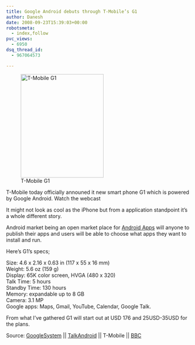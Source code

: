 ```yaml
---
title: Google Android debuts through T-Mobile’s G1
author: Danesh
date: 2008-09-23T15:39:03+00:00
robotsmeta:
  - index,follow
pvc_views:
  - 6950
dsq_thread_id:
  - 967064573

---
```

<figure id="attachment_964" aria-describedby="caption-attachment-964" style="width: 226px" class="wp-caption alignnone"><img loading="lazy" class="size-medium wp-image-964" title="T-Mobile G1" src="/wp-content/uploads/2008/09/tmobile-g1.jpg" alt="T-Mobile G1" width="226" height="282" /><figcaption id="caption-attachment-964" class="wp-caption-text">T-Mobile G1</figcaption></figure>

T-Mobile today officially announed it new smart phone G1 which is powered by Google Android. Watch the webcast

It might not look as cool as the iPhone but from a application standpoint it&#8217;s a whole different story.

Android market being an open market place for [Android Apps][1] will anyone to publish their apps and users will be able to choose what apps they want to install and run.

Here&#8217;s G1&#8217;s specs;

Size: 4.6 x 2.16 x 0.63 in (117 x 55 x 16 mm)  
Weight: 5.6 oz (159 g)  
Display: 65K color screen, HVGA (480 x 320)  
Talk Time: 5 hours  
Standby Time: 130 hours  
Memory: expandable up to 8 GB  
Camera: 3.1 MP  
Google apps: Maps, Gmail, YouTube, Calendar, Google Talk.

From what I&#8217;ve gathered G1 will start out at USD 176 and 25USD-35USD for the plans.

Source: [GoogleSystem][2] || [TalkAndroid][3] || T-Mobile || [BBC][4]

 [1]: http://android-developers.blogspot.com/2008/08/android-market-user-driven-content.html
 [2]: http://googlesystem.blogspot.com/2008/09/android-makes-its-debut.html
 [3]: http://www.talkandroid.com/243-t-mobile-g1-website-handset-specs/
 [4]: http://news.bbc.co.uk/2/hi/technology/7630888.stm